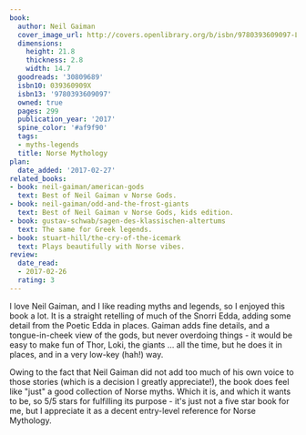 ```yaml
---
book:
  author: Neil Gaiman
  cover_image_url: http://covers.openlibrary.org/b/isbn/9780393609097-L.jpg
  dimensions:
    height: 21.8
    thickness: 2.8
    width: 14.7
  goodreads: '30809689'
  isbn10: 039360909X
  isbn13: '9780393609097'
  owned: true
  pages: 299
  publication_year: '2017'
  spine_color: '#af9f90'
  tags:
  - myths-legends
  title: Norse Mythology
plan:
  date_added: '2017-02-27'
related_books:
- book: neil-gaiman/american-gods
  text: Best of Neil Gaiman v Norse Gods.
- book: neil-gaiman/odd-and-the-frost-giants
  text: Best of Neil Gaiman v Norse Gods, kids edition.
- book: gustav-schwab/sagen-des-klassischen-altertums
  text: The same for Greek legends.
- book: stuart-hill/the-cry-of-the-icemark
  text: Plays beautifully with Norse vibes.
review:
  date_read:
  - 2017-02-26
  rating: 3
---
```


I love Neil Gaiman, and I like reading myths and legends, so I enjoyed this book a lot. It is a straight
retelling of much of the Snorri Edda, adding some detail from the Poetic Edda in places. Gaiman adds fine
details, and a tongue-in-cheek view of the gods, but never overdoing things - it would be easy to make fun of Thor,
Loki, the giants … all the time, but he does it in places, and in a very low-key (hah!) way.

Owing to the fact that Neil Gaiman did not add too much of his own voice to those stories (which is a decision I greatly
appreciate!), the book does feel like "just" a good collection of Norse myths. Which it is, and which it wants to be, so
5/5 stars for fulfilling its purpose - it's just not a five star book for me, but I appreciate it as a decent
entry-level reference for Norse Mythology.
